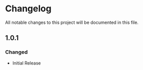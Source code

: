 # Changelog

All notable changes to this project will be documented in this file.

## 1.0.1

### Changed

- Initial Release
